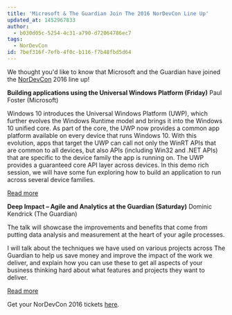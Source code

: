 ```yaml
---
title: 'Microsoft & The Guardian Join The 2016 NorDevCon Line Up'
updated_at: 1452967833
author:
  - b030d05c-5254-4c31-a790-d72064786ec7
tags:
  - NorDevCon
id: 7bef316f-7efb-4f0c-b116-f7b48fbd5d64
---
```

We thought you'd like to know that Microsoft and the Guardian have joined the [NorDevCon](http://nordevcon.com/) 2016 line up!

**Building applications using the Universal Windows Platform (Friday)** Paul Foster (Microsoft)

Windows 10 introduces the Universal Windows Platform (UWP), which further evolves the Windows Runtime model and brings it into the Windows 10 unified core. As part of the core, the UWP now provides a common app platform available on every device that runs Windows 10. With this evolution, apps that target the UWP can call not only the WinRT APIs that are common to all devices, but also APIs (including Win32 and .NET APIs) that are specific to the device family the app is running on. The UWP provides a guaranteed core API layer across devices. In this demo rich session, we will have some fun exploring how to build an application to run across several device families.

[Read more](http://www.nordevcon.com/sessions/#paulfoster)

**Deep Impact – Agile and Analytics at the Guardian (Saturday)** Dominic Kendrick (The Guardian)

The talk will showcase the improvements and benefits that come from putting data analysis and measurement at the heart of your agile processes.

I will talk about the techniques we have used on various projects across The Guardian to help us save money and improve the impact of the work we deliver, and explain how you can use these to get all aspects of your business thinking hard about what features and projects they want to deliver.

[Read more](http://www.nordevcon.com/sessions/#dominickendrick)

Get your NorDevCon 2016 tickets [here](http://nordevcon2016.eventbrite.co.uk/).
